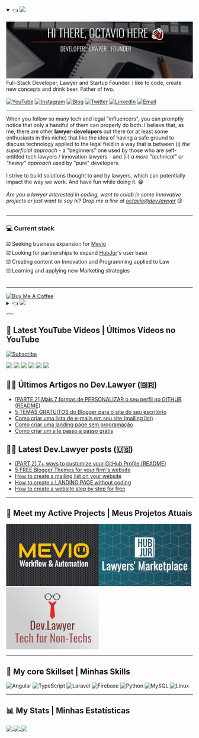 <details open>
    <summary>
        👈 <img src="https://img.shields.io/badge/%F0%9F%87%BA%F0%9F%87%B8-English%20Version-blue" />
    </summary>
<br />
<a href="https://dev.lawyer"><img title="Hey, Check Out my Blog 🙃" src="header.svg" /></a>
<br />
Full-Stack Developer, Lawyer and Startup Founder. I like to code, create new concepts and drink beer. Father of two.
<br /><br />
<a href="https://www.youtube.com/channel/UCPmM6RAkfC0CY2gGudIhWQA"><img title="YouTube" src="https://img.shields.io/badge/dev.lawyer-FF0000?style=flat&logo=youtube&logoColor=white" /></a>
<a href="https://www.instagram.com/dev.lawyer/"><img title="Instagram" src="https://img.shields.io/badge/Dev.Lawyer-E4405F?style=flat&logo=instagram&logoColor=white" /></a>
<a href="https://dev.lawyer"><img title="Blog" src="https://img.shields.io/badge/dev.lawyer-FF5722?style=flat&logo=blogger&logoColor=white" /></a>
<a href="https://twitter.com/octavioietsugu"><img title="Twitter" src="https://img.shields.io/badge/@octavioietsugu-1DA1F2?style=flat&logo=twitter&logoColor=white" /></a>
<a href="https://www.linkedin.com/in/octaviosi"><img title="LinkedIn" src="https://img.shields.io/badge/octaviosi-0077B5?style=flat&logo=linkedin&logoColor=white" /></a>
<a href="mailto:octavio@dev.lawyer"><img title="Email" src="https://img.shields.io/badge/octavio@dev.lawyer-D14836?style=flat&logo=gmail&logoColor=white" /></a>
<br />
<hr />
When you follow so many tech and legal "influencers", you can promptly notice that only a handful of them can properly do both. I believe that, as me, there are other <strong>lawyer-developers</strong> out there (or at least some enthusiasts in this niche) that like the idea of having a safe ground to discuss technology applied to the legal field in a way that is between (i) <i>the superficial approach</i> - a "beginners" one used by those who are self-entitled tech lawyers / innovation lawyers - and (ii) <i>a more "technical" or "heavy" approach</i> used by "pure" developers.
<br />
<br />
I strive to build solutions thought to and by lawyers, which can potentially impact the way we work. And have fun while doing it. 😁
<br />
<br />
<i>Are you a lawyer interested in coding, want to colab in some innovative projects or just want to say hi? Drop me a line at <a href="mailto:octavio@dev.lawyer">octavio@dev.lawyer</a></i> 😉
<br /><br />
<hr />
<h3>💻 Current stack</h3>
☑️ Seeking business expansion for <a href="http://mevio.com.br" target="_blank">Mevio</a><br />
☑️ Looking for partnerships to expand <a href="https://hubjur.com.br" target="_blank">HubJur</a>'s user base<br />
☑️ Creating content on Innovation and Programming applied to Law<br />
☑️ Learning and applying new Marketing strategies<br />
<br />
<hr />
<a href="https://www.buymeacoffee.com/devlawyer" target="_blank"><img src="https://cdn.buymeacoffee.com/buttons/v2/default-red.png" alt="Buy Me A Coffee" style="height: 60px !important;width: 217px !important;" ></a>
</details>
<details>
    <summary>
	    👈 <img src="https://img.shields.io/badge/%F0%9F%87%A7%F0%9F%87%B7-Vers%C3%A3o%20em%20Portugu%C3%AAs-green" />
    </summary>
<br />
<a href="https://br.dev.lawyer"><img title="Ei, veja aqui o meu Blog 🙃" src="header_ptbr.svg" /></a>
<br />
Programador Full-Stack, Advogado e Startupeiro. Eu gosto de codar, criar novos conceitos e beber cerveja. Pai de dois.
<br /><br />
<a href="https://www.youtube.com/channel/UCPmM6RAkfC0CY2gGudIhWQA"><img title="YouTube" src="https://img.shields.io/badge/dev.lawyer-FF0000?style=flat&logo=youtube&logoColor=white" /></a>
<a href="https://www.instagram.com/dev.lawyer/"><img title="Instagram" src="https://img.shields.io/badge/Dev.Lawyer-E4405F?style=flat&logo=instagram&logoColor=white" /></a>
<a href="https://dev.lawyer"><img title="Blog" src="https://img.shields.io/badge/dev.lawyer-FF5722?style=flat&logo=blogger&logoColor=white" /></a>
<a href="https://twitter.com/octavioietsugu"><img title="Twitter" src="https://img.shields.io/badge/@octavioietsugu-1DA1F2?style=flat&logo=twitter&logoColor=white" /></a>
<a href="https://www.linkedin.com/in/octaviosi"><img title="LinkedIn" src="https://img.shields.io/badge/octaviosi-0077B5?style=flat&logo=linkedin&logoColor=white" /></a>
<a href="mailto:octavio@dev.lawyer"><img title="Email" src="https://img.shields.io/badge/octavio@dev.lawyer-D14836?style=flat&logo=gmail&logoColor=white" /></a>
<br />
<hr />
Ao acompanhar os "influenciadores" de Direito e tecnologia, é possível perceber que poucos vestem os dois chapéus. Acredito que, assim como eu, há outros <strong>advogados programadores</strong> (ou ao menos entusiastas nesse nicho) que gostam da ideia de um local em que a tecnologia voltada ao Direito pode ser discutida de uma forma intermediária entre (i) <i>a abordagem superficial</i> - de "iniciante" tratada por aqueles que se auto-intitulam advogados da área tech ou de inovação - e (ii) <i>a abordagem mais "técnica" e "pesada"</i> com que conteúdos de tecnologia são apresentados a desenvolvedores.
<br />
<br />
Eu busco construir soluções pensadas por e para advogados, que possam potencialmente impactar a forma com que trabalhamos. E me divertir no processo. 😁
<br />
<br />
<i>Ei, você é um advogado interessado em programação, quer colaborar em projetos inovadores ou apenas quer mandar um oi? Envie uma mensagem para <a href="mailto:octavio@dev.lawyer">octavio@dev.lawyer</a></i> 😉
<br />
<hr />
<h3>💻 Atividade atual</h3>
☑️ Buscando expansão de negócios para o <a href="http://mevio.com.br" target="_blank">Mevio</a><br />
☑️ Procurando parcerias par expandir a base de usuários do <a href="https://hubjur.com.br" target="_blank">HubJur</a><br />
☑️ Criando conteúdo sobre Inovação e Programação aplicadas ao Direito<br />
☑️ Aprendendo e aplicando novas estratégias de Marketing<br />
<br /><br />
<hr />
<a href="https://www.buymeacoffee.com/devlawyer" target="_blank"><img src="https://cdn.buymeacoffee.com/buttons/v2/default-red.png" alt="Buy Me A Coffee" style="height: 60px !important;width: 217px !important;" ></a>
</details>
___

## 🎥 Latest YouTube Videos | Últimos Vídeos no YouTube 
<a href="https://www.youtube.com/channel/UCPmM6RAkfC0CY2gGudIhWQA?sub_confirmation=1"><img title="Subscribe" src="https://img.shields.io/badge/Dev.Lawyer-%E2%96%B6%20Subscribe!-red" /></a>

<!-- YOUTUBE:START -->
[![](https://portfolio.dev.lawyer/api/youtube-thumbnail/?videoId=m7g5I13c2nE)](https://www.youtube.com/watch?v=m7g5I13c2nE)
[![](https://portfolio.dev.lawyer/api/youtube-thumbnail/?videoId=ibvWdC2mm30)](https://www.youtube.com/watch?v=ibvWdC2mm30)
[![](https://portfolio.dev.lawyer/api/youtube-thumbnail/?videoId=hkcSEJHnpe4)](https://www.youtube.com/watch?v=hkcSEJHnpe4)
[![](https://portfolio.dev.lawyer/api/youtube-thumbnail/?videoId=keKOJEhhDqY)](https://www.youtube.com/watch?v=keKOJEhhDqY)
[![](https://portfolio.dev.lawyer/api/youtube-thumbnail/?videoId=xrp1c9OvQPQ)](https://www.youtube.com/watch?v=xrp1c9OvQPQ)
[![](https://portfolio.dev.lawyer/api/youtube-thumbnail/?videoId=lHc0tUonBSE)](https://www.youtube.com/watch?v=lHc0tUonBSE)<!-- YOUTUBE:END -->

## ✍🏻 Últimos Artigos no Dev.Lawyer (🇧🇷)

<!-- BLOG-POST-LIST-BR:START -->
- [[PARTE 2] Mais 7 formas de PERSONALIZAR o seu perfil no GITHUB (README)](http://feedproxy.google.com/~r/Brdevlawyer/~3/t9Qe3RgliVk/mais-formas-personalizar-perfil-github-parte-2.html)
- [5 TEMAS GRATUITOS do Blogger para o site do seu escritório](http://feedproxy.google.com/~r/Brdevlawyer/~3/AIpNRFocBMY/5-temas-gratuitos-para-blogger-site-.html)
- [Como criar uma lista de e-mails em seu site (mailing list)](http://feedproxy.google.com/~r/Brdevlawyer/~3/n0M3Nur2V_E/lista-de-email-mailing-list.html)
- [Como criar uma landing page sem programação](http://feedproxy.google.com/~r/Brdevlawyer/~3/Bi1myxHQ-t8/landing-page-sem-programacao.html)
- [Como criar um site passo a passo grátis](http://feedproxy.google.com/~r/Brdevlawyer/~3/yzhV5n1GhY8/como-criar-site-passoapasso-gratis.html)
<!-- BLOG-POST-LIST-BR:END -->

## ✍🏻 Latest Dev.Lawyer posts (🇺🇸)

<!-- BLOG-POST-LIST:START -->
- [[PART 2] 7+ ways to customize your GitHub Profile (README)](http://feedproxy.google.com/~r/Devlawyer/~3/aKjF6dZzMbE/more-ways-to-customize-your-github-profile-readme.html)
- [5 FREE Blogger Themes for your firm's website](http://feedproxy.google.com/~r/Devlawyer/~3/pB0tE3pX784/5-free-blogger-themes.html)
- [How to create a mailing list on your website](http://feedproxy.google.com/~r/Devlawyer/~3/hAeOxZS8UPI/create-mailing-list.html)
- [How to create a LANDING PAGE without coding](http://feedproxy.google.com/~r/Devlawyer/~3/9MXoZXKSX4Y/create-landing-page-without-coding.html)
- [How to create a website step by step for free](http://feedproxy.google.com/~r/Devlawyer/~3/390eyI4qODI/create-website-step.html)
<!-- BLOG-POST-LIST:END -->


___

## 🚀 Meet my Active Projects | Meus Projetos Atuais

[![Mevio - Workflows and Automation](./GitHub_Mevio_banner.png?raw=true)](http://www.mevio.com.br)[![HubJur - Lawyers' Marketplace App using AI](./GitHub_HubJur_banner.png?raw=true)](https://www.hubjur.com.br)[![Dev.Lawyer - Tech for non-techs](./GitHub_DevLawyer_banner.png?raw=true)](https://dev.lawyer) 


___

## 🔧 My core Skillset | Minhas Skills

<img alt="Angular" src="https://img.shields.io/badge/angular-%23DD0031.svg?style=for-the-badge&logo=angular&logoColor=white"/> <img alt="TypeScript" src="https://img.shields.io/badge/typescript-%23007ACC.svg?style=for-the-badge&logo=typescript&logoColor=white"/> <img alt="Laravel" src="https://img.shields.io/badge/laravel-%23FF2D20.svg?style=for-the-badge&logo=laravel&logoColor=white"/> <img alt="Firebase" src="https://img.shields.io/badge/firebase-%23039BE5.svg?style=for-the-badge&logo=firebase"/> <img alt="Python" src="https://img.shields.io/badge/python-%2314354C.svg?style=for-the-badge&logo=python&logoColor=white"/> <img alt="MySQL" src="https://img.shields.io/badge/mysql-%2300f.svg?style=for-the-badge&logo=mysql&logoColor=white"/> <img alt="Linux" src="https://img.shields.io/badge/Linux-FCC624?style=for-the-badge&logo=linux&logoColor=black">


___

## 📊 My Stats | Minhas Estatísticas

<a href="#">
  <img align="center" src="https://github-readme-stats.vercel.app/api?username=OctavioSI&count_private=true&theme=monokai&hide_title=true&show_icons=true" />
</a>
<a href="#">
  <img align="center" src="https://github-readme-stats.vercel.app/api/top-langs/?username=OctavioSI&layout=compact&theme=monokai&hide_title=true" />
</a>
<a href="#">
  <img align="center" src="https://github-readme-stats.vercel.app/api/wakatime?username=OctavioSI&theme=monokai&hide_title=true&layout=default&v=2" />
</a>



